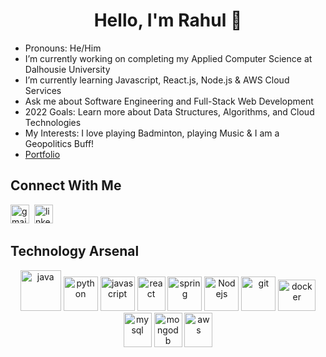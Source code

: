 <h1 align="center">Hello, I'm Rahul 👋</h1>

- Pronouns: He/Him
- I’m currently working on completing my Applied Computer Science at Dalhousie University 
- I’m currently learning Javascript, React.js, Node.js & AWS Cloud Services
- Ask me about Software Engineering and Full-Stack Web Development
- 2022 Goals: Learn more about Data Structures, Algorithms, and Cloud Technologies
- My Interests: I love playing Badminton, playing Music & I am a Geopolitics Buff!
- [Portfolio]()

## Connect With Me
[<img src='https://img.icons8.com/color/48/000000/gmail-new.png' alt='gmail' height='30'>](mailto:rahulkherajani20@gmail.com)&nbsp;&nbsp;[<img src='https://img.icons8.com/color/48/000000/linkedin.png' alt='linkedin' height='30'>](https://www.linkedin.com/in/rahulkherajani/)&nbsp;&nbsp;

## Technology Arsenal

<p align="center">
      <a href = "https://www.java.com/en/"><img src="https://www.vectorlogo.zone/logos/java/java-icon.svg" alt="java" width="65" height="65"/></a>
      <a href = "https://www.python.org/"><img src="https://www.vectorlogo.zone/logos/python/python-icon.svg" alt="python" width="55" height="55"/></a>
      <a href = "https://developer.mozilla.org/en-US/docs/Web/JavaScript"><img src="https://img.icons8.com/color/48/000000/javascript--v1.png" alt="javascript" width="55" height="55"/></a>
      <a href = "https://reactjs.org/"><img src="https://www.vectorlogo.zone/logos/reactjs/reactjs-icon.svg" alt="react" width="45" height="55"/></a>
      <a href = "https://spring.io/"><img src="https://www.vectorlogo.zone/logos/springio/springio-icon.svg" alt="spring" width="55" height="55"/></a>
      <a href = "https://nodejs.org/en/"><img src="https://www.vectorlogo.zone/logos/nodejs/nodejs-icon.svg" alt="Nodejs" width="55" height="55"/></a>
      <a href = "https://git-scm.com/"><img src="https://www.vectorlogo.zone/logos/git-scm/git-scm-icon.svg" alt="git" width="55" height="55"/></a>
      <a href = "https://www.docker.com/"><img src="https://www.vectorlogo.zone/logos/docker/docker-official.svg" alt="docker" width="60" height="50"/></a>
      <a href = "https://www.mysql.com/"><img src="https://www.vectorlogo.zone/logos/mysql/mysql-icon.svg" alt="mysql" width="45" height="55"/></a>
      <a href = "https://www.mongodb.com/"><img src="https://www.vectorlogo.zone/logos/mongodb/mongodb-icon.svg" alt="mongodb" width="45" height="55"/></a>
      <a href = "https://aws.amazon.com/"><img src="https://img.icons8.com/color/48/000000/amazon-web-services.png" alt="aws" width="45" height="55"/></a>
</p>
